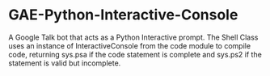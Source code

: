 # GAE-Python-Interactive-Console
A Google Talk bot that acts as a Python Interactive prompt.
The Shell Class uses an instance of InteractiveConsole from the code module to compile code, returning sys.psa if the code statement is complete and sys.ps2 if the statement is valid but incomplete.

